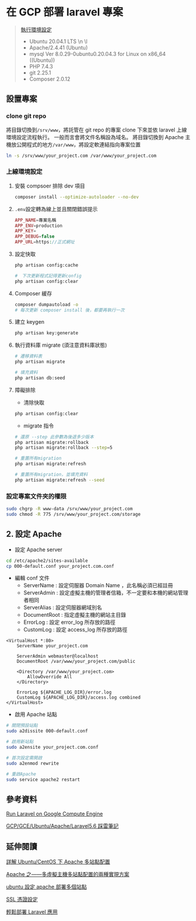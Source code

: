 # 在 GCP 部署 laravel 專案

> [執行環境設定](https://bugswarehouse.blogspot.com/2018/07/gcpgceubuntuapachelaravel56.html)
>
> - Ubuntu 20.04.1 LTS \n \l
> - Apache/2.4.41 (Ubuntu)
> - mysql Ver 8.0.29-0ubuntu0.20.04.3 for Linux on x86_64 ((Ubuntu))
> - PHP 7.4.3
> - git 2.25.1
> - Composer 2.0.12

## 設置專案

### clone git repo

將目錄切換到`/srv/www`，將託管在 git repo 的專案 clone 下來並依 laravel 上線環境設定流程執行。
一般而言會將文件名稱設為域名。
將目錄切換到 Apache 主機放公開程式的地方`/var/www`，將設定軟連結指向專案位置

```bash
ln -s /srv/www/your_project.com /var/www/your_project.com
```

### 上線環境設定

1. 安裝 compsoer 排除 dev 項目

   ```bash
   composer install --optimize-autoloader --no-dev
   ```

2. `.env`設定轉為線上並且關閉錯誤提示

   ```php
   APP_NAME=專案名稱
   APP_ENV=production
   APP_KEY=
   APP_DEBUG=false
   APP_URL=https://正式網址
   ```

3. 設定快取

   ```bash
   php artisan config:cache

   #　下次更新程式記得更新config
   php artisan config:clear
   ```

4. Composer 緩存

   ```bash
   composer dumpautoload -o
   # 每次更新 composer install 後，都要再執行一次
   ```

5. 建立 keygen

   ```bash
   php artisan key:generate
   ```

6. 執行資料庫 migrate (須注意資料庫狀態)

   ```bash
   # 遷移資料表
   php artisan migrate

   # 填充資料
   php artisan db:seed
   ```

7. 障礙排除

   - 清除快取

   ```bash
   php artisan config:clear
   ```

   - migrate 指令

   ```bash
   # 還原 --step 此參數為後退多少版本
   php artisan migrate:rollback
   php artisan migrate:rollback --step=5

   # 重置所有migration
   php artisan migrate:refresh

   # 重置所有migration，並填充資料
   php artisan migrate:refresh --seed
   ```

### 設定專案文件夾的權限

```bash
sudo chgrp -R www-data /srv/www/your_project.com
sudo chmod -R 775 /srv/www/your_project.com/storage
```

## 2. 設定 Apache

- 設定 Apache server

```bash
cd /etc/apache2/sites-available
cp 000-default.conf your_project.com.conf
```

- 編輯 conf 文件
  - ServerName : 設定伺服器 Domain Name ，此名稱必須已經註冊
  - ServerAdmin : 設定虛擬主機的管理者信箱，不一定要和本機的網站管理者相同
  - ServerAlias : 設定伺服器網域別名
  - DocumentRoot : 指定虛擬主機的網站主目錄
  - ErrorLog : 設定 error_log 所存放的路徑
  - CustomLog : 設定 access_log 所存放的路徑

```vim
<VirtualHost *:80>
    ServerName your_project.com

    ServerAdmin webmaster@localhost
    DocumentRoot /var/www/your_project.com/public

    <Directory /var/www/your_project.com>
        AllowOverride All
    </Directory>

    ErrorLog ${APACHE_LOG_DIR}/error.log
    CustomLog ${APACHE_LOG_DIR}/access.log combined
</VirtualHost>
```

- 啟用 Apache 站點

```bash
# 關閉預設站點
sudo a2dissite 000-default.conf

# 啟用新站點
sudo a2ensite your_project.com.conf

# 首次設定需開啟
sudo a2enmod rewrite

# 重啟Apache
sudo service apache2 restart
```

## 參考資料

[Run Laravel on Google Compute Engine](https://medium.com/imarishwa-solutions/run-laravel-on-google-compute-engine-b0403a6a9240)

[GCP/GCE/Ubuntu/Apache/Laravel5.6 踩雷筆記](https://bugswarehouse.blogspot.com/2018/07/gcpgceubuntuapachelaravel56.html)

## 延伸閱讀

[詳解 Ubuntu/CentOS 下 Apache 多站點配置](https://codertw.com/%E4%BC%BA%E6%9C%8D%E5%99%A8/377669/)

[Apache 之——多虛擬主機多站點配置的兩種實現方案](https://www.796t.com/content/1546761795.html)

[ubuntu 設定 apache 部署多個站點](https://www.796t.com/content/1545633208.html)

[SSL 憑證設定](https://ithelp.ithome.com.tw/articles/10081759)

[輕鬆部署 Laravel 應用](https://learnku.com/blog/Wi1dcard/tags/easy-deployment-of-laravel-applications_50034)
